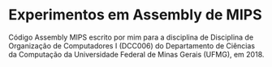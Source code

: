 # Experimentos em Assembly de MIPS

Código Assembly MIPS escrito por mim para a disciplina de Disciplina de Organização de Computadores I (DCC006) do Departamento de Ciências da Computação da Universidade Federal de Minas Gerais (UFMG), em 2018.
